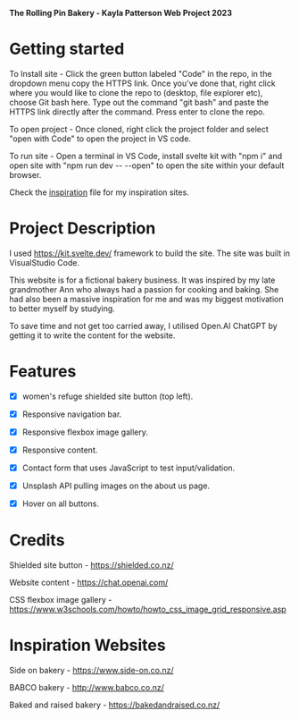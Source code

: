 **The Rolling Pin Bakery - Kayla Patterson Web Project 2023**

# Getting started

To Install site - Click the green button labeled "Code" in the repo, in the dropdown menu copy the HTTPS link. Once you've done that, right click where you would like to clone the repo to (desktop, file explorer etc), choose Git bash here. 
Type out the command "git bash" and paste the HTTPS link directly after the command. Press enter to clone the repo.

To open project - Once cloned, right click the project folder and select "open with Code" to open the project in VS code.

To run site - Open a terminal in VS Code, install svelte kit with "npm i" and open site with "npm run dev -- --open" to open the site within your default browser. 

Check the [inspiration](inspo.md) file for my inspiration sites. 

# Project Description

I used https://kit.svelte.dev/ framework to build the site. The site was built in VisualStudio Code.

This website is for a fictional bakery business. It was inspired by my late grandmother Ann who always had a passion for cooking and baking.
She had also been a massive inspiration for me and was my biggest motivation to better myself by studying. 

To save time and not get too carried away, I utilised Open.AI ChatGPT by getting it to write the content for the website. 

# Features

- [x] women's refuge shielded site button (top left).

- [x] Responsive navigation bar.

- [x] Responsive flexbox image gallery.

- [x] Responsive content.

- [x] Contact form that uses JavaScript to test input/validation.

- [x] Unsplash API pulling images on the about us page.

- [x] Hover on all buttons. 

# Credits

Shielded site button - https://shielded.co.nz/

Website content - https://chat.openai.com/

CSS flexbox image gallery - https://www.w3schools.com/howto/howto_css_image_grid_responsive.asp

# Inspiration Websites 

Side on bakery - https://www.side-on.co.nz/ 

BABCO bakery - http://www.babco.co.nz/

Baked and raised bakery - https://bakedandraised.co.nz/
